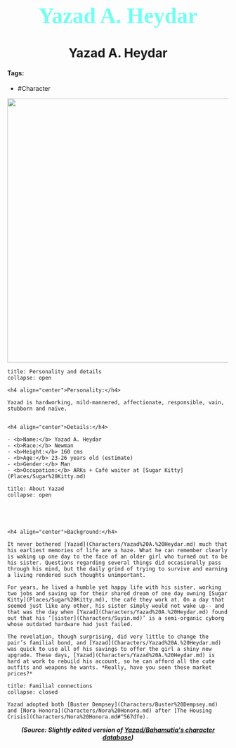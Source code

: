 <h1 align="center" style="color: #71FFF0; font-family:pso2_font; font-size:50px;">Yazad A. Heydar</h1>
<h1 align="center">Yazad A. Heydar</h1>

#### Tags:
- #Character

<p align="center">
  <img width="600" src="file:///C:/Users/edvin/Documents/ObsidianVaults/PSO2RP/Images/Yazad/Yazad1.png">
</p>

```ad-summary
title: Personality and details
collapse: open

<h4 align="center">Personality:</h4>

Yazad is hardworking, mild-mannered, affectionate, responsible, vain, stubborn and naïve.


<h4 align="center">Details:</h4>

- <b>Name:</b> Yazad A. Heydar
- <b>Race:</b> Newman
- <b>Height:</b> 160 cms
- <b>Age:</b> 23-26 years old (estimate)
- <b>Gender:</b> Man
- <b>Occupation:</b> ARKs + Café waiter at [Sugar Kitty](Places/Sugar%20Kitty.md)

```


```ad-note
title: About Yazad
collapse: open



  

<h4 align="center">Background:</h4>

It never bothered [Yazad](Characters/Yazad%20A.%20Heydar.md) much that his earliest memories of life are a haze. What he can remember clearly is waking up one day to the face of an older girl who turned out to be his sister. Questions regarding several things did occasionally pass through his mind, but the daily grind of trying to survive and earning a living rendered such thoughts unimportant. 

For years, he lived a humble yet happy life with his sister, working two jobs and saving up for their shared dream of one day owning [Sugar Kitty](Places/Sugar%20Kitty.md), the café they work at. On a day that seemed just like any other, his sister simply would not wake up-- and that was the day when [Yazad](Characters/Yazad%20A.%20Heydar.md) found out that his ‘[sister](Characters/Suyin.md)’ is a semi-organic cyborg whose outdated hardware had just failed. 

The revelation, though surprising, did very little to change the pair’s familial bond, and [Yazad](Characters/Yazad%20A.%20Heydar.md) was quick to use all of his savings to offer the girl a shiny new upgrade. These days, [Yazad](Characters/Yazad%20A.%20Heydar.md) is hard at work to rebuild his account, so he can afford all the cute outfits and weapons he wants. *Really, have you seen these market prices?*

```



```ad-summary
title: Familial connections
collapse: closed

Yazad adopted both [Buster Dempsey](Characters/Buster%20Dempsey.md) and [Nora Honora](Characters/Nora%20Honora.md) after [The Housing Crisis](Characters/Nora%20Honora.md#^567dfe).

```

***<p align="center">(Source: Slightly edited version of <a href="https://docs.google.com/document/d/1bZtS4z9xHEUwiK6__rJnbOgMenmOa7bAmuyE4evxMkk/edit">Yazad/Bahamutia's character database</a>)</p>***

